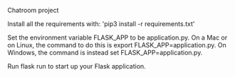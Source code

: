 Chatroom project

Install all the requirements with: 
'pip3 install -r requirements.txt'

Set the environment variable FLASK_APP to be application.py. On a Mac or on Linux, the command to do this is export FLASK_APP=application.py. On Windows, the command is instead set FLASK_APP=application.py.

Run flask run to start up your Flask application.